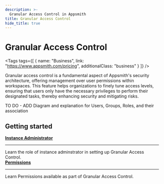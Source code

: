 ```yaml
---
description: >-
  Granular Access Control in Appsmith
title: Granular Access Control
hide_title: true
---
```

<!-- vale off -->

<div className="tag-wrapper">
 <h1>Granular Access Control</h1>

<Tags
tags={[
{ name: "Business", link: "https://www.appsmith.com/pricing", additionalClass: "business" }
]}
/>

</div>

<!-- vale on -->

Granular access control is a fundamental aspect of Appsmith's security architecture, offering management over user permissions within workspaces. This feature helps organizations to finely tune access levels, ensuring that users only have the necessary privileges to perform their designated tasks, thereby enhancing security and mitigating risks.

TO DO - ADD Diagram and explanation for Users, Groups, Roles, and their association

## Getting started

<div className="containerGridSampleApp">
   <div className="containerColumnSampleApp columnGrid column-one">
   <div className="containerCol">
           <a href="/advanced-concepts/granular-access-control/reference/instance-administrator-role"><strong>Instance Administrator</strong></a>
        </div><hr/>
        <div className="containerDescription">Learn the role of instance adminstrator in setting up Granular Access Control.</div>
   </div>
   <div className="containerColumnSampleApp columnGrid column-two">
    <div className="containerCol">
      <b><a href="/advanced-concepts/granular-access-control/reference/permissions">Permissions</a></b>
      </div> <hr/>
      <div className="containerDescription">
        Learn Permissions available as part of Granular Access Control.
      </div>
    </div>
</div>
